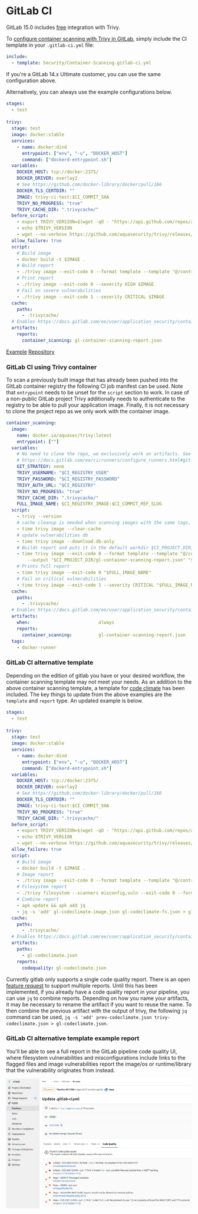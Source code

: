 # GitLab CI

GitLab 15.0 includes [free](https://gitlab.com/groups/gitlab-org/-/epics/2233) integration with Trivy.

To [configure container scanning with Trivy in GitLab](https://docs.gitlab.com/ee/user/application_security/container_scanning/#configuration), simply include the CI template in your `.gitlab-ci.yml` file:

```yaml
include:
  - template: Security/Container-Scanning.gitlab-ci.yml
```

If you're a GitLab 14.x Ultimate customer, you can use the same configuration above.

Alternatively, you can always use the example configurations below.

```yaml
stages:
  - test

trivy:
  stage: test
  image: docker:stable
  services:
    - name: docker:dind
      entrypoint: ["env", "-u", "DOCKER_HOST"]
      command: ["dockerd-entrypoint.sh"]
  variables:
    DOCKER_HOST: tcp://docker:2375/
    DOCKER_DRIVER: overlay2
    # See https://github.com/docker-library/docker/pull/166
    DOCKER_TLS_CERTDIR: ""
    IMAGE: trivy-ci-test:$CI_COMMIT_SHA
    TRIVY_NO_PROGRESS: "true"
    TRIVY_CACHE_DIR: ".trivycache/"
  before_script:
    - export TRIVY_VERSION=$(wget -qO - "https://api.github.com/repos/aquasecurity/trivy/releases/latest" | grep '"tag_name":' | sed -E 's/.*"v([^"]+)".*/\1/')
    - echo $TRIVY_VERSION
    - wget --no-verbose https://github.com/aquasecurity/trivy/releases/download/v${TRIVY_VERSION}/trivy_${TRIVY_VERSION}_Linux-64bit.tar.gz -O - | tar -zxvf -
  allow_failure: true
  script:
    # Build image
    - docker build -t $IMAGE .
    # Build report
    - ./trivy image --exit-code 0 --format template --template "@/contrib/gitlab.tpl" -o gl-container-scanning-report.json $IMAGE
    # Print report
    - ./trivy image --exit-code 0 --severity HIGH $IMAGE
    # Fail on severe vulnerabilities
    - ./trivy image --exit-code 1 --severity CRITICAL $IMAGE
  cache:
    paths:
      - .trivycache/
  # Enables https://docs.gitlab.com/ee/user/application_security/container_scanning/ (Container Scanning report is available on GitLab EE Ultimate or GitLab.com Gold)
  artifacts:
    reports:
      container_scanning: gl-container-scanning-report.json
```

[Example][example]
[Repository][repository]

### GitLab CI using Trivy container

To scan a previously built image that has already been pushed into the
GitLab container registry the following CI job manifest can be used.
Note that `entrypoint` needs to be unset for the `script` section to work.
In case of a non-public GitLab project Trivy additionally needs to
authenticate to the registry to be able to pull your application image.
Finally, it is not necessary to clone the project repo as we only work
with the container image.

```yaml
container_scanning:
  image:
    name: docker.io/aquasec/trivy:latest
    entrypoint: [""]
  variables:
    # No need to clone the repo, we exclusively work on artifacts. See
    # https://docs.gitlab.com/ee/ci/runners/configure_runners.html#git-strategy
    GIT_STRATEGY: none
    TRIVY_USERNAME: "$CI_REGISTRY_USER"
    TRIVY_PASSWORD: "$CI_REGISTRY_PASSWORD"
    TRIVY_AUTH_URL: "$CI_REGISTRY"
    TRIVY_NO_PROGRESS: "true"
    TRIVY_CACHE_DIR: ".trivycache/"
    FULL_IMAGE_NAME: $CI_REGISTRY_IMAGE:$CI_COMMIT_REF_SLUG
  script:
    - trivy --version
    # cache cleanup is needed when scanning images with the same tags, it does not remove the database
    - time trivy image --clear-cache
    # update vulnerabilities db
    - time trivy image --download-db-only
    # Builds report and puts it in the default workdir $CI_PROJECT_DIR, so `artifacts:` can take it from there
    - time trivy image --exit-code 0 --format template --template "@/contrib/gitlab.tpl"
        --output "$CI_PROJECT_DIR/gl-container-scanning-report.json" "$FULL_IMAGE_NAME"
    # Prints full report
    - time trivy image --exit-code 0 "$FULL_IMAGE_NAME"
    # Fail on critical vulnerabilities
    - time trivy image --exit-code 1 --severity CRITICAL "$FULL_IMAGE_NAME"
  cache:
    paths:
      - .trivycache/
  # Enables https://docs.gitlab.com/ee/user/application_security/container_scanning/ (Container Scanning report is available on GitLab EE Ultimate or GitLab.com Gold)
  artifacts:
    when:                          always
    reports:
      container_scanning:          gl-container-scanning-report.json
  tags:
    - docker-runner
```

[example]: https://gitlab.com/aquasecurity/trivy-ci-test/pipelines
[repository]: https://github.com/aquasecurity/trivy-ci-test

### GitLab CI alternative template

Depending on the edition of gitlab you have or your desired workflow, the
container scanning template may not meet your needs. As an addition to the
above container scanning template, a template for
[code climate](https://docs.gitlab.com/ee/user/project/merge_requests/code_quality.html)
has been included. The key things to update from the above examples are
the `template` and `report` type. An updated example is below.

```yaml
stages:
  - test

trivy:
  stage: test
  image: docker:stable
  services:
    - name: docker:dind
      entrypoint: ["env", "-u", "DOCKER_HOST"]
      command: ["dockerd-entrypoint.sh"]
  variables:
    DOCKER_HOST: tcp://docker:2375/
    DOCKER_DRIVER: overlay2
    # See https://github.com/docker-library/docker/pull/166
    DOCKER_TLS_CERTDIR: ""
    IMAGE: trivy-ci-test:$CI_COMMIT_SHA
    TRIVY_NO_PROGRESS: "true"
    TRIVY_CACHE_DIR: ".trivycache/"
  before_script:
    - export TRIVY_VERSION=$(wget -qO - "https://api.github.com/repos/aquasecurity/trivy/releases/latest" | grep '"tag_name":' | sed -E 's/.*"v([^"]+)".*/\1/')
    - echo $TRIVY_VERSION
    - wget --no-verbose https://github.com/aquasecurity/trivy/releases/download/v${TRIVY_VERSION}/trivy_${TRIVY_VERSION}_Linux-64bit.tar.gz -O - | tar -zxvf -
  allow_failure: true
  script:
    # Build image
    - docker build -t $IMAGE .
    # Image report
    - ./trivy image --exit-code 0 --format template --template "@/contrib/gitlab-codequality.tpl" -o gl-codeclimate-image.json $IMAGE
    # Filesystem report
    - ./trivy filesystem --scanners misconfig,vuln --exit-code 0 --format template --template "@/contrib/gitlab-codequality.tpl" -o gl-codeclimate-fs.json .
    # Combine report
    - apk update && apk add jq
    - jq -s 'add' gl-codeclimate-image.json gl-codeclimate-fs.json > gl-codeclimate.json
  cache:
    paths:
      - .trivycache/
  # Enables https://docs.gitlab.com/ee/user/application_security/container_scanning/ (Container Scanning report is available on GitLab EE Ultimate or GitLab.com Gold)
  artifacts:
    paths:
      - gl-codeclimate.json
    reports:
      codequality: gl-codeclimate.json
```

Currently gitlab only supports a single code quality report. There is an
open [feature request](https://gitlab.com/gitlab-org/gitlab/-/issues/9014)
to support multiple reports. Until this has been implemented, if you
already have a code quality report in your pipeline, you can use
`jq` to combine reports. Depending on how you name your artifacts, it may
be necessary to rename the artifact if you want to reuse the name. To then
combine the previous artifact with the output of trivy, the following `jq`
command can be used, `jq -s 'add' prev-codeclimate.json trivy-codeclimate.json > gl-codeclimate.json`.

### GitLab CI alternative template example report

You'll be able to see a full report in the GitLab pipeline code quality UI, where filesystem vulnerabilities and misconfigurations include links to the flagged files and image vulnerabilities report the image/os or runtime/library that the vulnerability originates from instead.

![codequality](../../imgs/gitlab-codequality.png)
